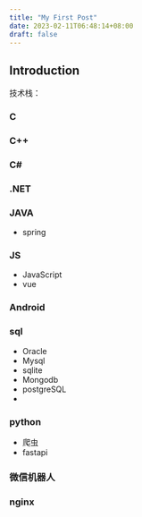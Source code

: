 ```yaml
---
title: "My First Post"
date: 2023-02-11T06:48:14+08:00
draft: false
---
```


## Introduction

技术栈：
### C

### C++

### C#
### .NET
### JAVA
  - spring
### JS
  - JavaScript
  - vue
### Android
### sql
  - Oracle
  - Mysql
  - sqlite
  - Mongodb
  - postgreSQL
  - 
### python
  -  爬虫
  -  fastapi
### 微信机器人
### nginx


